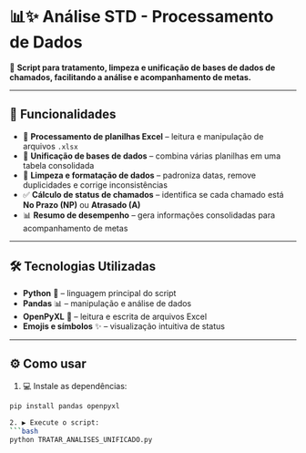 # 📊✨ Análise STD - Processamento de Dados

📝 **Script para tratamento, limpeza e unificação de bases de dados de chamados, facilitando a análise e acompanhamento de metas.**

---

## 🚀 Funcionalidades
- 📂 **Processamento de planilhas Excel** – leitura e manipulação de arquivos `.xlsx`  
- 🔗 **Unificação de bases de dados** – combina várias planilhas em uma tabela consolidada  
- 🧹 **Limpeza e formatação de dados** – padroniza datas, remove duplicidades e corrige inconsistências  
- ✅ **Cálculo de status de chamados** – identifica se cada chamado está **No Prazo (NP)** ou **Atrasado (A)**  
- 📊 **Resumo de desempenho** – gera informações consolidadas para acompanhamento de metas  

---

## 🛠️ Tecnologias Utilizadas
- **Python** 🐍 – linguagem principal do script  
- **Pandas** 📊 – manipulação e análise de dados  
- **OpenPyXL** 📁 – leitura e escrita de arquivos Excel  
- **Emojis e símbolos** ✨ – visualização intuitiva de status  

---

## ⚙️ Como usar
1. 💻 Instale as dependências:
```bash
pip install pandas openpyxl

2. ▶️ Execute o script:
```bash
python TRATAR_ANALISES_UNIFICADO.py
